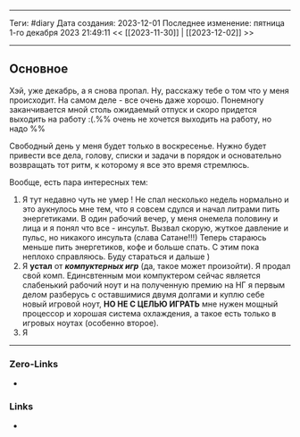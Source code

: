 ___
Теги: #diary 
Дата создания: 2023-12-01
Последнее изменение: пятница 1-го декабря 2023 21:49:11
<< [[2023-11-30]] | [[2023-12-02]] >> 
___
## Основное

Хэй, уже декабрь, а я снова пропал. Ну, расскажу тебе о том что у меня происходит.
На самом деле - все очень даже хорошо. Понемногу заканчивается мной столь ожидаемый отпуск и скоро придется выходить на работу :(.%% очень не хочется выходить на работу, но надо %%

Свободный день у меня будет только в воскресенье. Нужно будет привести все дела, голову, списки и задачи в порядок и основательно возвращать тот ритм, к которому я все это время стремлюсь.

Вообще, есть пара интересных тем:
1. Я тут недавно чуть не умер ! Не спал несколько недель нормально и это аукнулось мне тем, что я совсем сдулся и начал литрами пить энергетиками. В один рабочий вечер, у меня онемела половину и лица и я понял что все - инсульт. Вызвал скорую, жуткое давление и пульс, но никакого инсульта (слава Сатане!!!) Теперь стараюсь меньше пить энергетиков, кофе и больше спать. С этим пока неплохо справляюсь. Буду стараться и дальше )
2. Я **устал** от ***компуктерных игр*** (да, такое может произойти). Я продал свой комп. Единсвтенным мои компуктером сейчас является слабенький рабочий ноут и на полученную премию на НГ я первым делом разберусь с оставшимися двумя долгами и куплю себе новый игровой ноут, **НО НЕ С ЦЕЛЬЮ ИГРАТЬ** мне нужен мощный процессор и хорошая система охлаждения, а такое есть только в игровых ноутах (особенно второе).
3. Я
___
### Zero-Links
- 

### Links
- 